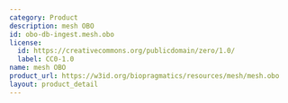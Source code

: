 ```yaml
---
category: Product
description: mesh OBO
id: obo-db-ingest.mesh.obo
license:
  id: https://creativecommons.org/publicdomain/zero/1.0/
  label: CC0-1.0
name: mesh OBO
product_url: https://w3id.org/biopragmatics/resources/mesh/mesh.obo
layout: product_detail
---
```

